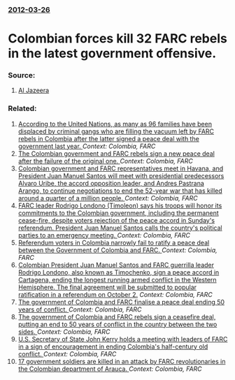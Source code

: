 ### [2012-03-26](/news/2012/03/26/index.md)

# Colombian forces kill 32 FARC rebels in the latest government offensive. 




### Source:

1. [Al Jazeera](http://www.aljazeera.com/news/americas/2012/03/2012326174841341915.html)

### Related:

1. [According to the United Nations, as many as 96 families have been displaced by criminal gangs who are filling the vacuum left by FARC rebels in Colombia after the latter signed a peace deal with the government last year. ](/news/2017/02/18/according-to-the-united-nations-as-many-as-96-families-have-been-displaced-by-criminal-gangs-who-are-filling-the-vacuum-left-by-farc-rebels.md) _Context: Colombia, FARC_
2. [The Colombian government and FARC rebels sign a new peace deal after the failure of the original one. ](/news/2016/11/24/the-colombian-government-and-farc-rebels-sign-a-new-peace-deal-after-the-failure-of-the-original-one.md) _Context: Colombia, FARC_
3. [Colombian government and FARC representatives meet in Havana, and President Juan Manuel Santos will meet with presidential predecessors Alvaro Uribe, the accord opposition leader, and Andres Pastrana Arango, to continue negotiations to end the 52-year war that has killed around a quarter of a million people. ](/news/2016/10/4/colombian-government-and-farc-representatives-meet-in-havana-and-president-juan-manuel-santos-will-meet-with-presidential-predecessors-alv.md) _Context: Colombia, FARC_
4. [FARC leader Rodrigo Londono (Timoleon) says his troops will honor its commitments to the Colombian government, including the permanent cease-fire, despite voters rejection of the peace accord in Sunday's referendum. President Juan Manuel Santos calls the country's political parties to an emergency meeting. ](/news/2016/10/3/farc-leader-rodrigo-londoa-o-timolea3n-says-his-troops-will-honor-its-commitments-to-the-colombian-government-including-the-permanent-cea.md) _Context: Colombia, FARC_
5. [Referendum voters in Colombia narrowly fail to ratify a peace deal between the Government of Colombia and FARC. ](/news/2016/10/2/referendum-voters-in-colombia-narrowly-fail-to-ratify-a-peace-deal-between-the-government-of-colombia-and-farc.md) _Context: Colombia, FARC_
6. [Colombian President Juan Manuel Santos and FARC guerrilla leader Rodrigo Londono, also known as Timochenko, sign a peace accord in Cartagena, ending the longest running armed conflict in the Western Hemisphere. The final agreement will be submitted to popular ratification in a referendum on October 2.](/news/2016/09/26/colombian-president-juan-manuel-santos-and-farc-guerrilla-leader-rodrigo-londoa-o-also-known-as-timochenko-sign-a-peace-accord-in-cartagen.md) _Context: Colombia, FARC_
7. [The government of Colombia and FARC finalise a peace deal ending 50 years of conflict. ](/news/2016/08/24/the-government-of-colombia-and-farc-finalise-a-peace-deal-ending-50-years-of-conflict.md) _Context: Colombia, FARC_
8. [The government of Colombia and FARC rebels sign a ceasefire deal, putting an end to 50 years of conflict in the country between the two sides. ](/news/2016/06/23/the-government-of-colombia-and-farc-rebels-sign-a-ceasefire-deal-putting-an-end-to-50-years-of-conflict-in-the-country-between-the-two-side.md) _Context: Colombia, FARC_
9. [U.S. Secretary of State John Kerry holds a meeting with leaders of FARC in a sign of encouragement in ending Colombia's half-century old conflict. ](/news/2016/03/22/u-s-secretary-of-state-john-kerry-holds-a-meeting-with-leaders-of-farc-in-a-sign-of-encouragement-in-ending-colombia-s-half-century-old-con.md) _Context: Colombia, FARC_
10. [17 government soldiers are killed in an attack by FARC revolutionaries in the Colombian department of Arauca. ](/news/2013/07/20/17-government-soldiers-are-killed-in-an-attack-by-farc-revolutionaries-in-the-colombian-department-of-arauca.md) _Context: Colombia, FARC_
